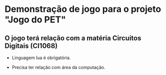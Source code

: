 # Demonstração de jogo para o projeto "Jogo do PET"
##  O jogo terá relação com a matéria Circuitos Digitais (CI1068)

 - Linguagem lua é obrigatória.
 
 - Precisa ter relação com área da computação.
